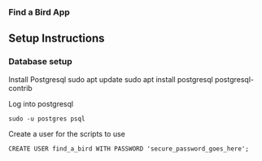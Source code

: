 ### Find a Bird App

## Setup Instructions

### Database setup
Install Postgresql
    sudo apt update
    sudo apt install postgresql postgresql-contrib

Log into postgresql

    sudo -u postgres psql

Create a user for the scripts to use

    CREATE USER find_a_bird WITH PASSWORD 'secure_password_goes_here';


